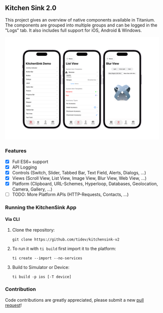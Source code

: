 ## Kitchen Sink 2.0

This project gives an overview of native components available in Titanium.
The components are grouped into multiple groups and can be logged in the "Logs" tab.
It also includes full support for iOS, Android & Windows.

![screenshot](screenshot.png)

### Features

- [x] Full ES6+ support
- [x] API Logging
- [x] Controls (Switch, Slider, Tabbed Bar, Text Field, Alerts, Dialogs, ...)
- [x] Views (Scroll View, List View, Image View, Blur View, Web View, ...)
- [x] Platform (Clipboard, URL-Schemes, Hyperloop, Databases, Geolocation, Camera, Gallery, ...)
- [ ] TODO: More Platform APIs (HTTP-Requests, Contacts, ...)

### Running the KitchenSink App

#### Via CLI

1.  Clone the repository:

        git clone https://github.com/tidev/kitchensink-v2

2.  To run it with `ti build` first import it to the platform:

        ti create --import --no-services

3.  Build to Simulator or Device:

        ti build -p ios [-T device]

### Contribution

Code contributions are greatly appreciated, please submit a new [pull request](https://github.com/tidev/kitchensink-v2/pull/new/master)!
